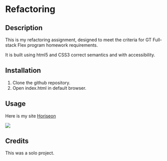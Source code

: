 # Refactoring

## Description 

This is my refactoring assignment, designed to meet the criteria for GT Full-stack Flex program homework requirements.

It is built using html5 and CSS3 correct semantics and with accessibility.

## Installation

1. Clone the github repository.
2. Open index.html in default browser.  

## Usage

Here is my site [Horiseon](https://yoohooitstoo.github.io/gt-semantic-html-homework-01/)

![](assets\images\social-media-marketing.jpg)

## Credits

This was a solo project.

